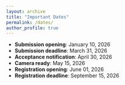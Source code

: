 ```yaml
---
layout: archive
title: "Important Dates"
permalink: /dates/
author_profile: true
---
```


- **Submission opening**: January 10, 2026
- **Submission deadline**: March 31, 2026
- **Acceptance notification**: April 30, 2026
- **Camera ready**: May 15, 2026
- **Registration opening**: June 01, 2026
- **Registration deadline**: September 15, 2026